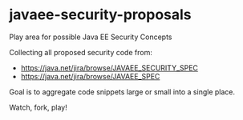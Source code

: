 # javaee-security-proposals
Play area for possible Java EE Security Concepts

Collecting all proposed security code from:
 
 - https://java.net/jira/browse/JAVAEE_SECURITY_SPEC
 - https://java.net/jira/browse/JAVAEE_SPEC

Goal is to aggregate code snippets large or small into a single place.

Watch, fork, play!
